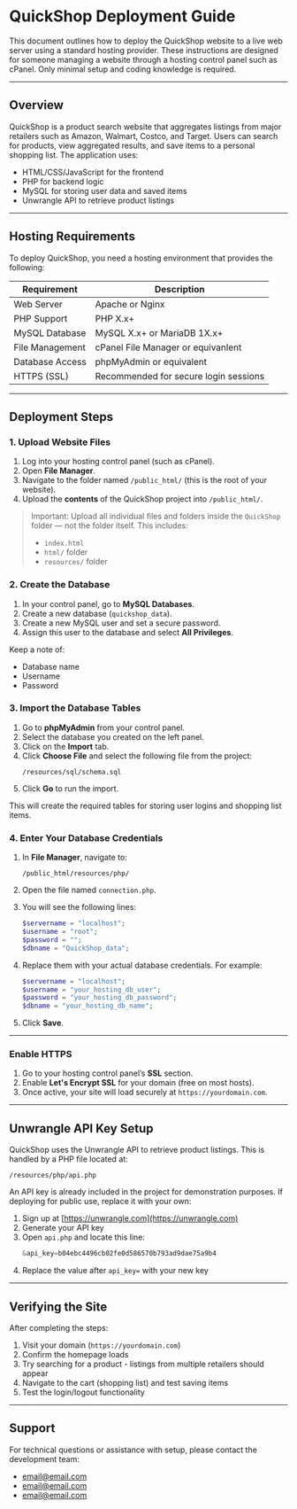 # QuickShop Deployment Guide

This document outlines how to deploy the QuickShop website to a live web server using a standard hosting provider. These instructions are designed for someone managing a website through a hosting control panel such as cPanel. Only minimal setup and coding knowledge is required.

---

## Overview

QuickShop is a product search website that aggregates listings from major retailers such as Amazon, Walmart, Costco, and Target. Users can search for products, view aggregated results, and save items to a personal shopping list. The application uses:

- HTML/CSS/JavaScript for the frontend
- PHP for backend logic 
- MySQL for storing user data and saved items
- Unwrangle API to retrieve product listings

---

## Hosting Requirements

To deploy QuickShop, you need a hosting environment that provides the following:

| Requirement         | Description                           |
|---------------------|---------------------------------------|
| Web Server          | Apache or Nginx                       |
| PHP Support         | PHP X.x+                              |
| MySQL Database      | MySQL X.x+ or MariaDB 1X.x+           |
| File Management     | cPanel File Manager or equivanlent    |
| Database Access     | phpMyAdmin or equivalent              |
| HTTPS (SSL)         | Recommended for secure login sessions |

---

## Deployment Steps

### 1. Upload Website Files

1. Log into your hosting control panel (such as cPanel).
2. Open **File Manager**.
3. Navigate to the folder named `/public_html/` (this is the root of your website).
4. Upload the **contents** of the QuickShop project into `/public_html/`.

> Important: Upload all individual files and folders inside the `QuickShop` folder — not the folder itself. This includes:
> - `index.html`
> - `html/` folder
> - `resources/` folder

### 2. Create the Database

1. In your control panel, go to **MySQL Databases**.
2. Create a new database (`quickshop_data`).
3. Create a new MySQL user and set a secure password.
4. Assign this user to the database and select **All Privileges**.

Keep a note of:
- Database name
- Username
- Password


### 3. Import the Database Tables

1. Go to **phpMyAdmin** from your control panel.
2. Select the database you created on the left panel.
3. Click on the **Import** tab.
4. Click **Choose File** and select the following file from the project:
   ```
   /resources/sql/schema.sql
   ```
5. Click **Go** to run the import.

This will create the required tables for storing user logins and shopping list items.

### 4. Enter Your Database Credentials

1. In **File Manager**, navigate to:
   ```
   /public_html/resources/php/
   ```
2. Open the file named `connection.php`.
3. You will see the following lines:

   ```php
   $servername = "localhost";
   $username = "root";
   $password = "";
   $dbname = "QuickShop_data";
   ```

4. Replace them with your actual database credentials. For example:

   ```php
   $servername = "localhost";
   $username = "your_hosting_db_user";
   $password = "your_hosting_db_password";
   $dbname = "your_hosting_db_name";
   ```

5. Click **Save**.

---

### Enable HTTPS

1. Go to your hosting control panel’s **SSL** section.
2. Enable **Let's Encrypt SSL** for your domain (free on most hosts).
3. Once active, your site will load securely at `https://yourdomain.com`.

---

## Unwrangle API Key Setup

QuickShop uses the Unwrangle API to retrieve product listings. This is handled by a PHP file located at:

```
/resources/php/api.php
```

An API key is already included in the project for demonstration purposes. If deploying for public use, replace it with your own:

1. Sign up at [https://unwrangle.com](https://unwrangle.com)
2. Generate your API key
3. Open `api.php` and locate this line:
   ```php
   &api_key=b04ebc4496cb02fe0d586570b793ad9dae75a9b4
   ```
4. Replace the value after `api_key=` with your new key

---

## Verifying the Site

After completing the steps:

1. Visit your domain (`https://yourdomain.com`)
2. Confirm the homepage loads
3. Try searching for a product - listings from multiple retailers should appear
4. Navigate to the cart (shopping list) and test saving items
5. Test the login/logout functionality

---

## Support

For technical questions or assistance with setup, please contact the development team:

- email@email.com
- email@email.com
- email@email.com
